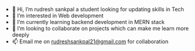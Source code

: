 - 👋 Hi, I’m rudresh sankpal a student looking for updating skills in Tech
- 👀 I’m interested in Web development
- 🌱 I’m currently learning backend development in MERN stack
- 💞️ I’m looking to collaborate on projects which can make me learn more deeply
- 📫 Email me on rudreshsankpal21@gmail.com for collaboration
